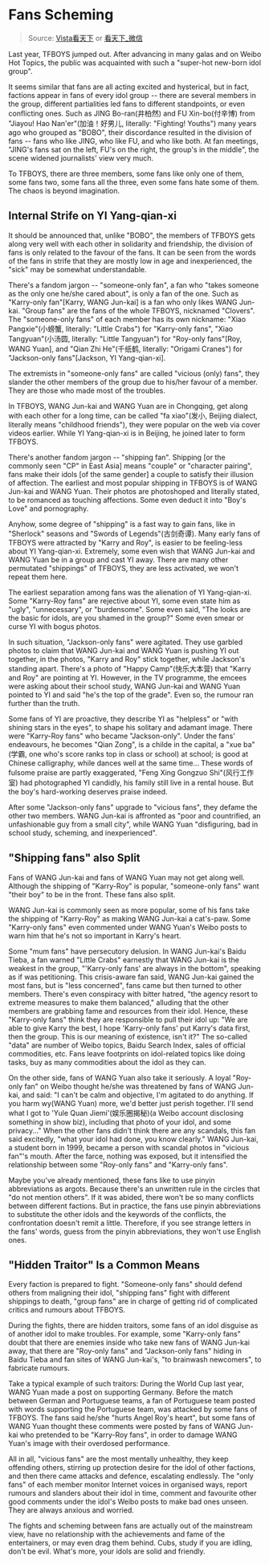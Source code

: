 # Fans Scheming

> Source: [Vista看天下](http://weibo.com/1323527941/C8wpPAsUL) or [看天下_微信](http://chuansong.me/n/1210146)

Last year, TFBOYS jumped out. After advancing in many galas and on Weibo Hot Topics, the public was acquainted with such a "super-hot new-born idol group".

It seems similar that fans are all acting excited and hysterical, but in fact, factions appear in fans of every idol group
-- there are several members in the group, different partialities led fans to different standpoints, or even conflicting ones.
Such as JING Bo-ran(井柏然) and FU Xin-bo(付辛博) from "Jiayou! Hao Nan'er"(加油！好男儿, literally: "Fighting! Youths") many years ago who grouped as "BOBO", their discordance resulted in the division of fans -- fans who like JING, who like FU, and who like both.
At fan meetings, "JING's fans sat on the left, FU's on the right, the group's in the middle", the scene widened journalists' view very much.

To TFBOYS, there are three members, some fans like only one of them, some fans two, some fans all the three, even some fans hate some of them.
The chaos is beyond imagination.

## Internal Strife on YI Yang-qian-xi

It should be announced that, unlike "BOBO", the members of TFBOYS gets along very well with each other in solidarity and friendship, the division of fans is only related to the favour of the fans.
It can be seen from the words of the fans in strife that they are mostly low in age and inexperienced, the "sick" may be somewhat understandable.

There's a fandom jargon -- "someone-only fan", a fan who "takes someone as the only one he/she cared about", is only a fan of the one.
Such as "Karry-only fan"[Karry, WANG Jun-kai] is a fan who only likes WANG Jun-kai.
"Group fans" are the fans of the whole TFBOYS, nicknamed "Clovers".
The "someone-only fans" of each member has its own nickname: "Xiao Pangxie"(小螃蟹, literally: "Little Crabs") for "Karry-only fans", "Xiao Tangyuan"(小汤圆, literally: "Little Tangyuan") for "Roy-only fans"[Roy, WANG Yuan], and "Qian Zhi He"(千纸鹤, literally: "Origami Cranes") for "Jackson-only fans"[Jackson, YI Yang-qian-xi].

The extremists in "someone-only fans" are called "vicious (only) fans", they slander the other members of the group due to his/her favour of a member.
They are those who made most of the troubles.

In TFBOYS, WANG Jun-kai and WANG Yuan are in Chongqing, get along with each other for a long time, can be called "fa xiao"(发小, Beijing dialect, literally means "childhood friends"), they were popular on the web via cover videos earlier.
While YI Yang-qian-xi is in Beijing, he joined later to form TFBOYS.

There's another fandom jargon -- "shipping fan".
Shipping [or the commonly seen "CP" in East Asia] means "couple" or "character pairing", fans make their idols [of the same gender] a couple to satisfy their illusion of affection.
The earliest and most popular shipping in TFBOYS is of WANG Jun-kai and WANG Yuan.
Their photos are photoshoped and literally stated, to be romanced as touching affections.
Some even deduct it into "Boy's Love" and pornography.

Anyhow, some degree of "shipping" is a fast way to gain fans, like in "Sherlock" seasons and "Swords of Legends"(古剑奇谭).
Many early fans of TFBOYS were attracted by "Karry and Roy", is easier to be feeling-less about YI Yang-qian-xi.
Extremely, some even wish that WANG Jun-kai and WANG Yuan be in a group and cast YI away.
There are many other permutated "shippings" of TFBOYS, they are less activated, we won't repeat them here.

The earliest separation among fans was the alienation of YI Yang-qian-xi.
Some "Karry-Roy fans" are rejective about YI, some even state him as "ugly", "unnecessary", or "burdensome".
Some even said, "The looks are the basic for idols, are you shamed in the group?"
Some even smear or curse YI with bogus photos.

In such situation, "Jackson-only fans" were agitated.
They use garbled photos to claim that WANG Jun-kai and WANG Yuan is pushing YI out together, in the photos, "Karry and Roy" stick together, while Jackson's standing apart.
There's a photo of "Happy Camp"(快乐大本营) that "Karry and Roy" are pointing at YI.
However, in the TV programme, the emcees were asking about their school study, WANG Jun-kai and WANG Yuan pointed to YI and said "he's the top of the grade".
Even so, the rumour ran further than the truth.

Some fans of YI are proactive, they describe YI as "helpless" or "with shining stars in the eyes", to shape his solitary and adamant image.
There were "Karry-Roy fans" who became "Jackson-only".
Under the fans' endeavours, he becomes "Qian Zong", is a childe in the capital, a "xue ba"(学霸, one who's score ranks top in class or school) at school; is good at Chinese calligraphy, while dances well at the same time...
These words of fulsome praise are partly exaggerated, "Feng Xing Gongzuo Shi"(风行工作室) had photographed YI candidly, his family still live in a rental house.
But the boy's hard-working deserves praise indeed.

After some "Jackson-only fans" upgrade to "vicious fans", they defame the other two members.
WANG Jun-kai is affronted as "poor and countrified, an unfashionable guy from a small city", while WANG Yuan "disfiguring, bad in school study, scheming, and inexperienced".

## "Shipping fans" also Split

Fans of WANG Jun-kai and fans of WANG Yuan may not get along well.
Although the shipping of "Karry-Roy" is popular, "someone-only fans" want "their boy" to be in the front.
These fans also split.

WANG Jun-kai is commonly seen as more popular, some of his fans take the shipping of "Karry-Roy" as making WANG Jun-kai a cat's-paw.
Some "Karry-only fans" even commented under WANG Yuan's Weibo posts to warn him that he's not so important in Karry's heart.

Some "mum fans" have persecutory delusion.
In WANG Jun-kai's Baidu Tieba, a fan warned "Little Crabs" earnestly that WANG Jun-kai is the weakest in the group,
"'Karry-only fans' are always in the bottom", speaking as if was petitioning.
This crisis-aware fan said, WANG Jun-kai gained the most fans, but is "less concerned", fans came but then turned to other members.
There's even conspiracy with bitter hatred,
"the agency resort to extreme measures to make them balanced,"
alluding that the other members are grabbing fame and resources from their idol.
Hence, these "Karry-only fans" think they are responsible to pull their idol up:
"We are able to give Karry the best, I hope 'Karry-only fans' put Karry's data first, then the group.
This is our meaning of existence, isn't it?"
The so-called "data" are number of Weibo topics, Baidu Search Index, sales of official commodities, etc.
Fans leave footprints on idol-related topics like doing tasks, buy as many commodities about the idol as they can.

On the other side, fans of WANG Yuan also take it seriously.
A loyal "Roy-only fan" on Weibo thought he/she was threatened by fans of WANG Jun-kai, and said:
"I can't be calm and objective, I'm agitated to do anything.
If you harm wy(WANG Yuan) more, we'd better just perish together.
I'll send what I got to 'Yule Quan Jiemi'(娱乐圈揭秘)(a Weibo account disclosing something in show biz), including that photo of your idol, and some privacy..."
When the other fans didn't think there are any scandals, this fan said excitedly,
"what your idol had done, you know clearly."
WANG Jun-kai, a student born in 1999, became a person with scandal photos in "vicious fan"'s mouth.
After the farce, nothing was exposed, but it intensified the relationship between some "Roy-only fans" and "Karry-only fans".

Maybe you've already mentioned, these fans like to use pinyin abbreviations as argots.
Because there's an unwritten rule in the circles that "do not mention others".
If it was abided, there won't be so many conflicts between different factions.
But in practice, the fans use pinyin abbreviations to substitute the other idols and the keywords of the conflicts, the confrontation doesn't remit a little.
Therefore, if you see strange letters in the fans' words, guess from the pinyin abbreviations, they won't use English ones.

## "Hidden Traitor" Is a Common Means

Every faction is prepared to fight.
"Someone-only fans" should defend others from maligning their idol,
"shipping fans" fight with different shippings to death,
"group fans" are in charge of getting rid of complicated critics and rumours about TFBOYS.

During the fights, there are hidden traitors, some fans of an idol disguise as of another idol to make troubles.
For example, some "Karry-only fans" doubt that there are enemies inside who take new fans of WANG Jun-kai away,
that there are "Roy-only fans" and "Jackson-only fans" hiding in Baidu Tieba and fan sites of WANG Jun-kai's,
"to brainwash newcomers", to fabricate rumours.

Take a typical example of such traitors:
During the World Cup last year, WANG Yuan made a post on supporting Germany.
Before the match between German and Portuguese teams, a fan of Portuguese team posted with words supporting the Portuguese team, was attacked by some fans of TFBOYS.
The fans said he/she "hurts Angel Roy's heart", but some fans of WANG Yuan thought these comments were posted by fans of WANG Jun-kai who pretended to be "Karry-Roy fans", in order to damage WANG Yuan's image with their overdosed performance.

All in all, "vicious fans" are the most mentally unhealthy,
they keep offending others, stirring up protection desire for the idol of other factions, and then there came attacks and defence, escalating endlessly.
The "only fans" of each member monitor Internet voices in organised ways, report rumours and slanders about their idol in time, comment and favourite other good comments under the idol's Weibo posts to make bad ones unseen.
They are always anxious and worried.

The fights and scheming between fans are actually out of the mainstream view, have no relationship with the achievements and fame of the entertainers, or may even drag them behind.
Cubs, study if you are idling, don't be evil. What's more, your idols are solid and friendly.
